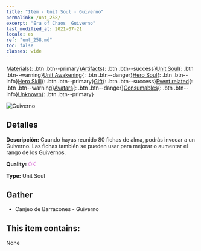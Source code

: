 ```yaml
---
title: "Item - Unit Soul - Guiverno"
permalink: /unt_258/
excerpt: "Era of Chaos  Guiverno"
last_modified_at: 2021-07-21
locale: es
ref: "unt_258.md"
toc: false
classes: wide
---
```

 [Materials](/ItemsES/){: .btn .btn--primary}[Artifacts](/ItemsES/Artifacts/){: .btn .btn--success}[Unit Soul](/ItemsES/UnitSoul/){: .btn .btn--warning}[Unit Awakening](/ItemsES/UnitAwakening/){: .btn .btn--danger}[Hero Soul](/ItemsES/HeroSoul/){: .btn .btn--info}[Hero Skill](/ItemsES/HeroSkill/){: .btn .btn--primary}[Gift](/ItemsES/Gift/){: .btn .btn--success}[Event related](/ItemsES/Events/){: .btn .btn--warning}[Avatars](/ItemsES/Avatars/){: .btn .btn--danger}[Consumables](/ItemsES/Consumables/){: .btn .btn--info}[Unknown](/ItemsES/Unknown/){: .btn .btn--primary}

 ![Guiverno](/images/u/ti_feilong.jpg)

## Detalles
 **Descripción:** Cuando hayas reunido 80 fichas de alma, podrás invocar a un Guiverno. Las fichas también se pueden usar para mejorar o aumentar el rango de los Guivernos.

 **Quality:** <span style="color: #DA70D6">OK</span>

 **Type:** Unit Soul

## Gather

*    Canjeo de Barracones - Guiverno 

## This item contains:

  None

